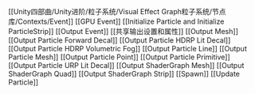 [[Unity四部曲/Unity进阶/粒子系统/Visual Effect Graph粒子系统/节点库/Contexts/Event]]
[[GPU Event]]
[[Initialize Particle and Initialize ParticleStrip]]
[[Output Event]]
[[共享输出设置和属性]]
[[Output Mesh]]
[[Output Particle Forward Decal]]
[[Output Particle HDRP Lit Decal]]
[[Output Particle HDRP Volumetric Fog]]
[[Output Particle Line]]
[[Output Particle Mesh]]
[[Output Particle Point]]
[[Output Particle Primitive]]
[[Output Particle URP Lit Decal]]
[[Output ShaderGraph Mesh]]
[[Output ShaderGraph Quad]]
[[Output ShaderGraph Strip]]
[[Spawn]]
[[Update Particle]]






